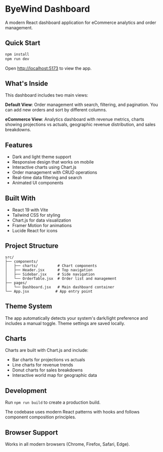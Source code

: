 # ByeWind Dashboard

A modern React dashboard application for eCommerce analytics and order management.

## Quick Start

```bash
npm install
npm run dev
```

Open [http://localhost:5173](http://localhost:5173) to view the app.

## What's Inside

This dashboard includes two main views:

**Default View**: Order management with search, filtering, and pagination. You can add new orders and sort by different columns.

**eCommerce View**: Analytics dashboard with revenue metrics, charts showing projections vs actuals, geographic revenue distribution, and sales breakdowns.

## Features

- Dark and light theme support
- Responsive design that works on mobile
- Interactive charts using Chart.js
- Order management with CRUD operations
- Real-time data filtering and search
- Animated UI components

## Built With

- React 19 with Vite
- Tailwind CSS for styling
- Chart.js for data visualization
- Framer Motion for animations
- Lucide React for icons

## Project Structure

```
src/
├── components/
│   ├── charts/         # Chart components
│   ├── Header.jsx      # Top navigation
│   ├── Sidebar.jsx     # Side navigation
│   └── OrderTable.jsx  # Order list and management
├── pages/
│   └── Dashboard.jsx   # Main dashboard container
└── App.jsx            # App entry point
```

## Theme System

The app automatically detects your system's dark/light preference and includes a manual toggle. Theme settings are saved locally.

## Charts

Charts are built with Chart.js and include:
- Bar charts for projections vs actuals
- Line charts for revenue trends  
- Donut charts for sales breakdowns
- Interactive world map for geographic data

## Development

Run `npm run build` to create a production build.

The codebase uses modern React patterns with hooks and follows component composition principles.

## Browser Support

Works in all modern browsers (Chrome, Firefox, Safari, Edge).
